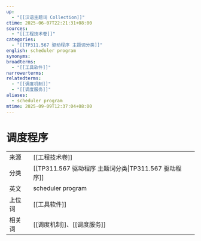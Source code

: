 ```yaml
---
up:
  - "[[汉语主题词 Collection]]"
ctime: 2025-06-07T22:21:31+08:00
sources:
  - "[[工程技术卷]]"
categories:
  - "[[TP311.567 驱动程序 主题词分类]]"
english: scheduler program
synonyms:
broadterms:
  - "[[工具软件]]"
narrowerterms:
relatedterms:
  - "[[调度机制]]"
  - "[[调度服务]]"
aliases:
  - scheduler program
mtime: 2025-09-09T12:37:04+08:00
---
```


# 调度程序

| | |
| --- | --- |
| 来源 | [[工程技术卷]]|
| 分类 | [[TP311.567 驱动程序 主题词分类\|TP311.567 驱动程序]]|
| 英文 | scheduler program |
| 上位词 | [[工具软件]]|
| 相关词 | [[调度机制]]、[[调度服务]]|
